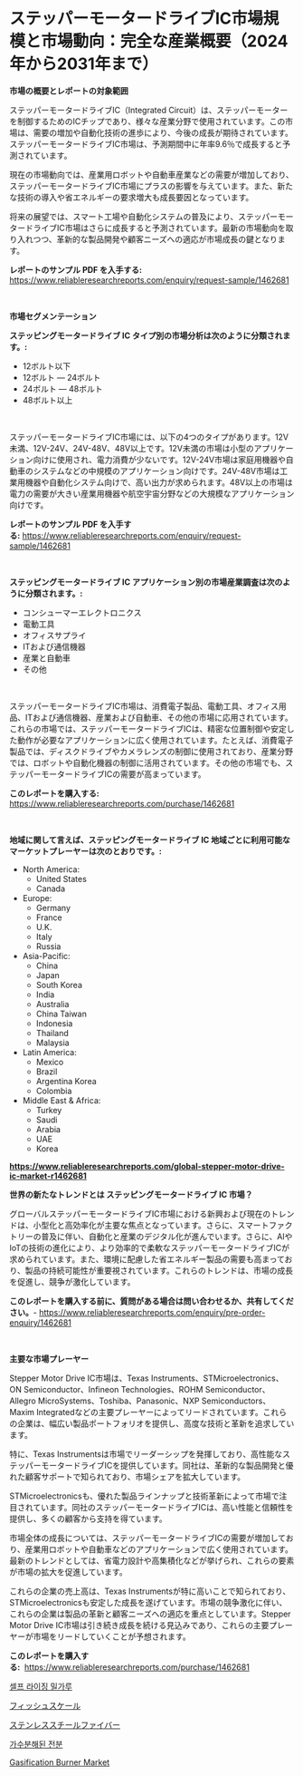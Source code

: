 <p><h1>ステッパーモータードライブIC市場規模と市場動向：完全な産業概要（2024年から2031年まで）</h1></p><p><strong>市場の概要とレポートの対象範囲</strong></p>
<p><p>ステッパーモータードライブIC（Integrated Circuit）は、ステッパーモーターを制御するためのICチップであり、様々な産業分野で使用されています。この市場は、需要の増加や自動化技術の進歩により、今後の成長が期待されています。ステッパーモータードライブIC市場は、予測期間中に年率9.6％で成長すると予測されています。</p><p>現在の市場動向では、産業用ロボットや自動車産業などの需要が増加しており、ステッパーモータードライブIC市場にプラスの影響を与えています。また、新たな技術の導入や省エネルギーの要求増大も成長要因となっています。</p><p>将来の展望では、スマート工場や自動化システムの普及により、ステッパーモータードライブIC市場はさらに成長すると予測されています。最新の市場動向を取り入れつつ、革新的な製品開発や顧客ニーズへの適応が市場成長の鍵となります。</p></p>
<p><strong>レポートのサンプル PDF を入手する:</strong> <a href="https://www.reliableresearchreports.com/enquiry/request-sample/1462681">https://www.reliableresearchreports.com/enquiry/request-sample/1462681</a></p>
<p>&nbsp;</p>
<p><strong>市場セグメンテーション</strong></p>
<p><strong>ステッピングモータードライブ IC タイプ別の市場分析は次のように分類されます。:</strong></p>
<p><ul><li>12ボルト以下</li><li>12ボルト — 24ボルト</li><li>24ボルト — 48ボルト</li><li>48ボルト以上</li></ul></p>
<p>&nbsp;</p>
<p><p>ステッパーモータードライブIC市場には、以下の4つのタイプがあります。12V未満、12V-24V、24V-48V、48V以上です。12V未満の市場は小型のアプリケーション向けに使用され、電力消費が少ないです。12V-24V市場は家庭用機器や自動車のシステムなどの中規模のアプリケーション向けです。24V-48V市場は工業用機器や自動化システム向けで、高い出力が求められます。48V以上の市場は電力の需要が大きい産業用機器や航空宇宙分野などの大規模なアプリケーション向けです。</p></p>
<p><strong>レポートのサンプル PDF を入手する:</strong>&nbsp;<a href="https://www.reliableresearchreports.com/enquiry/request-sample/1462681">https://www.reliableresearchreports.com/enquiry/request-sample/1462681</a></p>
<p>&nbsp;</p>
<p><strong> ステッピングモータードライブ IC アプリケーション別の市場産業調査は次のように分類されます。:</strong></p>
<p><ul><li>コンシューマーエレクトロニクス</li><li>電動工具</li><li>オフィスサプライ</li><li>ITおよび通信機器</li><li>産業と自動車</li><li>その他</li></ul></p>
<p>&nbsp;</p>
<p><p>ステッパーモータードライブIC市場は、消費電子製品、電動工具、オフィス用品、ITおよび通信機器、産業および自動車、その他の市場に応用されています。これらの市場では、ステッパーモータードライブICは、精密な位置制御や安定した動作が必要なアプリケーションに広く使用されています。たとえば、消費電子製品では、ディスクドライブやカメラレンズの制御に使用されており、産業分野では、ロボットや自動化機器の制御に活用されています。その他の市場でも、ステッパーモータードライブICの需要が高まっています。</p></p>
<p><strong>このレポートを購入する:</strong>&nbsp; <a href="https://www.reliableresearchreports.com/purchase/1462681">https://www.reliableresearchreports.com/purchase/1462681</a></p>
<p>&nbsp;</p>
<p><strong>地域に関して言えば、ステッピングモータードライブ IC 地域ごとに利用可能なマーケットプレーヤーは次のとおりです。:</strong></p>
<p><ul>
    <li>
        North America:
        <ul>
            <li>United States</li>
            <li>Canada</li>
        </ul>
    </li>
    <li>
        Europe:
        <ul>
            <li>Germany</li>
            <li>France</li>
            <li>U.K.</li>
            <li>Italy</li>
            <li>Russia</li>
        </ul>
    </li>
    <li>
        Asia-Pacific:
        <ul>
            <li>China</li>
            <li>Japan</li>
            <li>South Korea</li>
            <li>India</li>
            <li>Australia</li>
            <li>China Taiwan</li>
            <li>Indonesia</li>
            <li>Thailand</li>
            <li>Malaysia</li>
        </ul>
    </li>
    <li>
        Latin America:
        <ul>
            <li>Mexico</li>
            <li>Brazil</li>
            <li>Argentina Korea</li>
            <li>Colombia</li>
        </ul>
    </li>
    <li>
        Middle East & Africa:
        <ul>
            <li>Turkey</li>
            <li>Saudi</li>
            <li>Arabia</li>
            <li>UAE</li>
            <li>Korea</li>
        </ul>
    </li>
    </ul></p>
<p><strong><a href="https://www.reliableresearchreports.com/global-stepper-motor-drive-ic-market-r1462681">https://www.reliableresearchreports.com/global-stepper-motor-drive-ic-market-r1462681</a></strong>&nbsp;</p>
<p><strong>世界の新たなトレンドとは ステッピングモータードライブ IC 市場？</strong></p>
<p><p>グローバルステッパーモータードライブIC市場における新興および現在のトレンドは、小型化と高効率化が主要な焦点となっています。さらに、スマートファクトリーの普及に伴い、自動化と産業のデジタル化が進んでいます。さらに、AIやIoTの技術の進化により、より効率的で柔軟なステッパーモータードライブICが求められています。また、環境に配慮した省エネルギー製品の需要も高まっており、製品の持続可能性が重要視されています。これらのトレンドは、市場の成長を促進し、競争が激化しています。</p></p>
<p><strong>このレポートを購入する前に、質問がある場合は問い合わせるか、共有してください。</strong>- <a href="https://www.reliableresearchreports.com/enquiry/pre-order-enquiry/1462681">https://www.reliableresearchreports.com/enquiry/pre-order-enquiry/1462681</a></p>
<p>&nbsp;</p>
<p><strong>主要な市場プレーヤー</strong></p>
<p><p>Stepper Motor Drive IC市場は、Texas Instruments、STMicroelectronics、ON Semiconductor、Infineon Technologies、ROHM Semiconductor、Allegro MicroSystems、Toshiba、Panasonic、NXP Semiconductors、Maxim Integratedなどの主要プレーヤーによってリードされています。これらの企業は、幅広い製品ポートフォリオを提供し、高度な技術と革新を追求しています。</p><p>特に、Texas Instrumentsは市場でリーダーシップを発揮しており、高性能なステッパーモータードライブICを提供しています。同社は、革新的な製品開発と優れた顧客サポートで知られており、市場シェアを拡大しています。</p><p>STMicroelectronicsも、優れた製品ラインナップと技術革新によって市場で注目されています。同社のステッパーモータードライブICは、高い性能と信頼性を提供し、多くの顧客から支持を得ています。</p><p>市場全体の成長については、ステッパーモータードライブICの需要が増加しており、産業用ロボットや自動車などのアプリケーションで広く使用されています。最新のトレンドとしては、省電力設計や高集積化などが挙げられ、これらの要素が市場の拡大を促進しています。</p><p>これらの企業の売上高は、Texas Instrumentsが特に高いことで知られており、STMicroelectronicsも安定した成長を遂げています。市場の競争激化に伴い、これらの企業は製品の革新と顧客ニーズへの適応を重点としています。Stepper Motor Drive IC市場は引き続き成長を続ける見込みであり、これらの主要プレーヤーが市場をリードしていくことが予想されます。</p></p>
<p><strong>このレポートを購入する:</strong>&nbsp;&nbsp;<a href="https://www.reliableresearchreports.com/purchase/1462681">https://www.reliableresearchreports.com/purchase/1462681</a></p>
<p><p><a href="https://github.com/Tristiarton768456/Market-Research-Report-List-1/blob/main/248144127916.md">셀프 라이징 밀가루</a></p><p><a href="https://github.com/vhemk0794148/Market-Research-Report-List-1/blob/main/384663530354.md">フィッシュスケール</a></p><p><a href="https://medium.com/@rodhoppe07/%E3%82%B9%E3%83%86%E3%83%B3%E3%83%AC%E3%82%B9%E3%82%B9%E3%83%81%E3%83%BC%E3%83%AB%E7%B9%8A%E7%B6%AD%E5%B8%82%E5%A0%B4%E3%83%AC%E3%83%9D%E3%83%BC%E3%83%88%E3%81%AF-%E3%81%93%E3%81%AE%E5%B8%82%E5%A0%B4%E3%81%AE%E6%9C%80%E6%96%B0%E3%81%AE%E3%83%88%E3%83%AC%E3%83%B3%E3%83%89%E3%82%84%E6%88%90%E9%95%B7%E3%81%AE%E6%A9%9F%E4%BC%9A%E3%82%92%E6%98%8E%E3%82%89%E3%81%8B%E3%81%AB%E3%81%97%E3%81%A6%E3%81%84%E3%81%BE%E3%81%99-ce590a3e9c38">ステンレススチールファイバー</a></p><p><a href="https://github.com/vsoq0zknh59/Market-Research-Report-List-1/blob/main/689832827915.md">가수분해된 전분</a></p><p><a href="https://github.com/prosalinda88/Market-Research-Report-List-4/blob/main/gasification-burner-market.md">Gasification Burner Market</a></p></p>